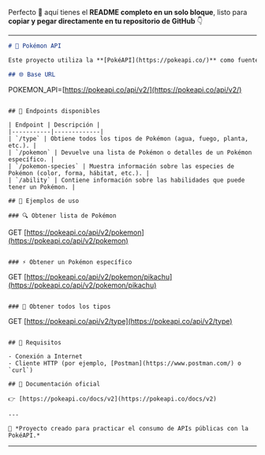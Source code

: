 Perfecto 💪 aquí tienes el **README completo en un solo bloque**, listo para **copiar y pegar directamente en tu repositorio de GitHub** 👇

---

```markdown
# 🐾 Pokémon API

Este proyecto utiliza la **[PokéAPI](https://pokeapi.co/)** como fuente de datos para acceder a información sobre Pokémon, sus tipos, habilidades y especies.

## 🌐 Base URL

```

POKEMON_API=[https://pokeapi.co/api/v2/](https://pokeapi.co/api/v2/)

```

## 🔗 Endpoints disponibles

| Endpoint | Descripción |
|-----------|-------------|
| `/type` | Obtiene todos los tipos de Pokémon (agua, fuego, planta, etc.). |
| `/pokemon` | Devuelve una lista de Pokémon o detalles de un Pokémon específico. |
| `/pokemon-species` | Muestra información sobre las especies de Pokémon (color, forma, hábitat, etc.). |
| `/ability` | Contiene información sobre las habilidades que puede tener un Pokémon. |

## 🧩 Ejemplos de uso

### 🔍 Obtener lista de Pokémon
```

GET [https://pokeapi.co/api/v2/pokemon](https://pokeapi.co/api/v2/pokemon)

```

### ⚡ Obtener un Pokémon específico
```

GET [https://pokeapi.co/api/v2/pokemon/pikachu](https://pokeapi.co/api/v2/pokemon/pikachu)

```

### 🌱 Obtener todos los tipos
```

GET [https://pokeapi.co/api/v2/type](https://pokeapi.co/api/v2/type)

```

## 🧠 Requisitos

- Conexión a Internet  
- Cliente HTTP (por ejemplo, [Postman](https://www.postman.com/) o `curl`)

## 📘 Documentación oficial

👉 [https://pokeapi.co/docs/v2](https://pokeapi.co/docs/v2)

---

💛 *Proyecto creado para practicar el consumo de APIs públicas con la PokéAPI.*
```

---
